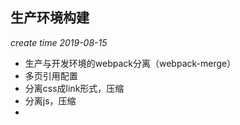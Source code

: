 ## 生产环境构建

*create time 2019-08-15*

- 生产与开发环境的webpack分离（webpack-merge）
- 多页引用配置
- 分离css成link形式，压缩
- 分离js，压缩
- 